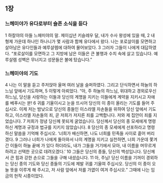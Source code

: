 ## 1장
### 느헤미야가 유다로부터 슬픈 소식을 듣다
1 하칼야의 아들 느헤미야의 말. 제이십년 키슬레우 달, 내가 수사 왕성에 있을 때,
2 내 형제 가운데 하나인 하나니가 몇 사람과 함께 유다에서 왔다. 나는 포로살이를 모면하고 살아남은 유다인들과 예루살렘에 대하여 물어보았다.
3 그러자 그들이 나에게 대답하였다. “포로살이를 모면하고 그 지방에 남은 이들은 큰 불행과 수치 속에 살고 있습니다. 예루살렘 성벽은 무너지고 성문들은 불에 탔습니다.”
### 느헤미야의 기도
4 나는 이 말을 듣고 주저앉아 울며 여러 날을 슬퍼하였다. 그리고 단식하면서 하늘의 하느님 앞에서 기도하며,
5 이렇게 아뢰었다. “아, 주 하늘의 하느님, 위대하고 경외로우신 하느님, 당신을 사랑하는 이들과 당신의 계명을 지키는 이들에게 계약을 지키시고 자애를 베푸시는 분!
6 귀를 기울이시고 눈을 뜨시어 당신의 이 종이 올리는 기도를 들어 주십시오. 이제 저는 밤낮으로 당신의 종들인 이스라엘 자손들을 위하여 당신 앞에서 기도하고, 이스라엘 자손들의 죄, 곧 저희가 저지른 죄를 고백합니다. 저와 제 집안이 죄를 지었습니다.
7 저희가 정녕 당신께 못되게 굴었습니다. 당신께서 당신의 종 모세에게 명령하신 계명과 규정과 법규를 지키지 않았습니다.
8 당신의 종 모세에게 선포하라고 명령하신 말씀을 기억해 주십시오. ‘너희가 배신하면, 나도 너희를 민족들 사이로 흩어 버리겠다.
9 그러나 너희가 나에게 돌아와서 나의 계명을 지키고 실천하면, 너희 가운데 쫓겨 간 이들이 하늘 끝에 가 있다 하더라도, 내가 그들을 거기에서 모아, 내 이름을 머무르게 하려고 선택한 곳으로 데려오겠다.’
10 그들은 당신의 종들, 당신의 백성입니다. 당신께서 큰 힘과 강한 손으로 그들을 구해 내셨습니다.
11 아, 주님! 당신 이름을 기꺼이 경외하는 당신 종의 기도와 당신 종들의 기도에 제발 귀를 기울여 주십시오. 당신의 이 종이 오늘 뜻을 이루게 해 주시고, 저 사람 앞에서 저를 가엾이 여겨 주십시오.” 그때에 나는 임금의 헌작 시종이었다.
